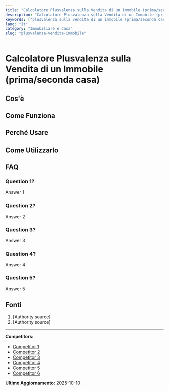 ```yaml
---
title: "Calcolatore Plusvalenza sulla Vendita di un Immobile (prima/seconda casa)"
description: "Calcolatore Plusvalenza sulla Vendita di un Immobile (prima/seconda casa)"
keywords: ["plusvalenza sulla vendita di un immobile (prima/seconda casa)"]
lang: "it"
category: "Immobiliare e Casa"
slug: "plusvalenza-vendita-immobile"
---
```


# Calcolatore Plusvalenza sulla Vendita di un Immobile (prima/seconda casa)

<!-- TODO: Add introduction -->

## Cos'è

<!-- TODO: Explain what this calculator does -->

## Come Funziona

<!-- TODO: Explain methodology -->

## Perché Usare

<!-- TODO: List benefits -->

## Come Utilizzarlo

<!-- TODO: Step-by-step guide -->

## FAQ

### Question 1?
Answer 1

### Question 2?
Answer 2

### Question 3?
Answer 3

### Question 4?
Answer 4

### Question 5?
Answer 5

## Fonti

1. [Authority source]
2. [Authority source]

---

**Competitors:**
- [Competitor 1](https://borsinoimmobiliare.it/calcolatori/calcola-imposte-plusvalenza/)
- [Competitor 2](https://www.agence-winter.com/it/attualit%C3%A0/consulenza-immobiliare-1/come-calcolare-la-plusvalenza-su-una-seconda-casa-7)
- [Competitor 3](https://www.switcho.it/blog/trasloco/plusvalenza-immobiliare/)
- [Competitor 4](https://www.avvocatoandreani.it/servizi/calcolo-imposte-compravendita-immobiliare.php)
- [Competitor 5](https://www.idealista.it/news/immobiliare/residenziale/2025/01/23/198382-vendita-seconda-casa-e-plusvalenza-immobiliare-come-funziona)
- [Competitor 6](https://blog.moneyfarm.com/it/finanza-personale/plusvalenza-immobiliare-tutto-quello-che-ce-da-sapere/)

**Ultimo Aggiornamento:** 2025-10-10
